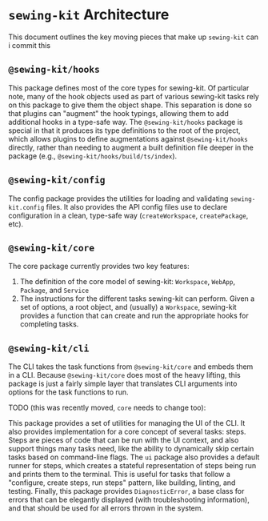 # `sewing-kit` Architecture

This document outlines the key moving pieces that make up `sewing-kit` can i commit this

## `@sewing-kit/hooks`

This package defines most of the core types for sewing-kit. Of particular note, many of the hook objects used as part of various sewing-kit tasks rely on this package to give them the object shape. This separation is done so that plugins can "augment" the hook typings, allowing them to add additional hooks in a type-safe way. The `@sewing-kit/hooks` package is special in that it produces its type definitions to the root of the project, which allows plugins to define augmentations against `@sewing-kit/hooks` directly, rather than needing to augment a built definition file deeper in the package (e.g., `@sewing-kit/hooks/build/ts/index`).

## `@sewing-kit/config`

The config package provides the utilities for loading and validating `sewing-kit.config` files. It also provides the API config files use to declare configuration in a clean, type-safe way (`createWorkspace`, `createPackage`, etc).

## `@sewing-kit/core`

The core package currently provides two key features:

1. The definition of the core model of sewing-kit: `Workspace`, `WebApp`, `Package`, and `Service`
2. The instructions for the different tasks sewing-kit can perform. Given a set of options, a root object, and (usually) a `Workspace`, sewing-kit provides a function that can create and run the appropriate hooks for completing tasks.

## `@sewing-kit/cli`

The CLI takes the task functions from `@sewing-kit/core` and embeds them in a CLI. Because `@sewing-kit/core` does most of the heavy lifting, this package is just a fairly simple layer that translates CLI arguments into options for the task functions to run.

TODO (this was recently moved, `core` needs to change too):

This package provides a set of utilities for managing the UI of the CLI. It also provides implementation for a core concept of several tasks: steps. Steps are pieces of code that can be run with the UI context, and also support things many tasks need, like the ability to dynamically skip certain tasks based on command-line flags. The `ui` package also provides a default runner for steps, which creates a stateful representation of steps being run and prints them to the terminal. This is useful for tasks that follow a "configure, create steps, run steps" pattern, like building, linting, and testing. Finally, this package provides `DiagnosticError`, a base class for errors that can be elegantly displayed (with troubleshooting information), and that should be used for all errors thrown in the system.
